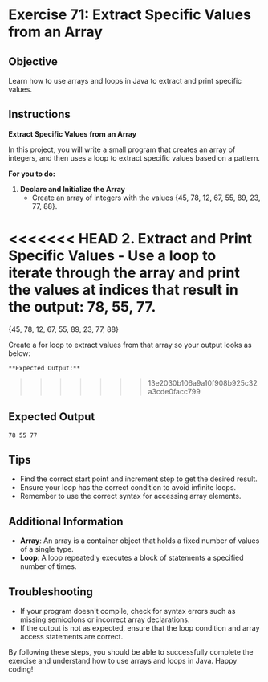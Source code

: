 # Exercise 71: Extract Specific Values from an Array

## Objective
Learn how to use arrays and loops in Java to extract and print specific values.

## Instructions

**Extract Specific Values from an Array**

In this project, you will write a small program that creates an array of integers, and then uses a loop to extract specific values based on a pattern.

**For you to do:**

1. **Declare and Initialize the Array**
    - Create an array of integers with the values {45, 78, 12, 67, 55, 89, 23, 77, 88}.

<<<<<<< HEAD
2. **Extract and Print Specific Values**
    - Use a loop to iterate through the array and print the values at indices that result in the output: 78, 55, 77.
=======
{45, 78, 12,  67, 55, 89, 23, 77, 88}

Create a for loop to extract values from that array
so your output looks as below:

```
**Expected Output:**
```
>>>>>>> 13e2030b106a9a10f908b925c32a3cde0facc799

## Expected Output
```
78 55 77
```

## Tips
- Find the correct start point and increment step to get the desired result.
- Ensure your loop has the correct condition to avoid infinite loops.
- Remember to use the correct syntax for accessing array elements.

## Additional Information
- **Array**: An array is a container object that holds a fixed number of values of a single type.
- **Loop**: A loop repeatedly executes a block of statements a specified number of times.

## Troubleshooting
- If your program doesn't compile, check for syntax errors such as missing semicolons or incorrect array declarations.
- If the output is not as expected, ensure that the loop condition and array access statements are correct.

By following these steps, you should be able to successfully complete the exercise and understand how to use arrays and loops in Java. Happy coding!
